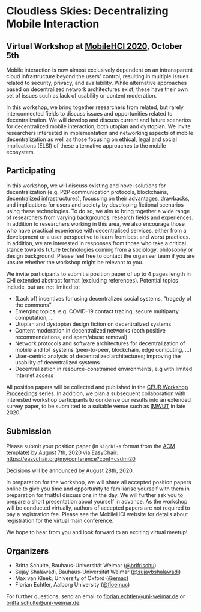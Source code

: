 # Cloudless Skies: Decentralizing Mobile Interaction

## Virtual Workshop at [MobileHCI 2020](https://mobilehci.acm.org/2020/), October 5th

Mobile interaction is now almost exclusively dependent on an intransparent cloud infrastructure beyond the users' control, resulting in multiple issues related to security, privacy, and availability. While alternative approaches based on decentralized network architectures exist, these have their own set of issues such as lack of usability or content moderation.

In this workshop, we bring together researchers from related, but rarely interconnected fields to discuss issues and opportunities related to decentralization.  We will develop and discuss current and future scenarios for decentralized mobile interaction, both utopian and dystopian. We invite researchers interested in implementation and networking aspects of mobile decentralization as well as those focusing on ethical, legal and social implications (ELSI) of these alternative approaches to the mobile ecosystem.

## Participating

In this workshop, we will discuss existing and novel solutions for decentralization (e.g. P2P communication protocols, blockchains, decentralized infrastructures), focussing on their advantages, drawbacks, and implications for users and society by developing fictional scenarios using these technologies. To do so, we aim to bring together a wide range of researchers from varying backgrounds, research fields and experiences. In addition to researchers working in this area, we also encourage those who have practical experience with decentralised services, either from a development or a user perspective to learn from best and worst practices. In addition, we are interested in responses from those who take a critical stance towards future technologies coming from a sociology, philosophy or design background. Please feel free to contact the organiser team if you are unsure whether the workshop might be relevant to you. 

We invite participants to submit a position paper of up to 4 pages length in CHI extended abstract format (excluding references). Potential topics include, but are not limited to:

  * (Lack of) incentives for using decentralized social systems, “tragedy of the commons”
  * Emerging topics, e.g. COVID-19 contact tracing, secure multiparty computation, ...
  * Utopian and dystopian design fiction on decentralized systems 
  * Content moderation in decentralized networks (both positive recommendations, and spam/abuse removal) 
  * Network protocols and software architectures for decentralization of mobile and IoT systems (peer-to-peer, blockchain, edge computing, ...) 
  * User-centric analysis of decentralized architectures; improving the usability of decentralized systems 
  * Decentralization in resource-constrained environments, e.g with limited Internet access
  
All position papers will be collected and published in the [CEUR Workshop Proceedings](http://ceur-ws.org/) series. In addition, we plan a subsequent collaboration with interested workshop participants to condense our results into an extended survey paper, to be submitted to a suitable venue such as [IMWUT](https://imwut.acm.org/) in late 2020.

## Submission

Please submit your position paper (in `sigchi-a` format from the [ACM template](https://www.acm.org/publications/proceedings-template)) by August 7th, 2020 via EasyChair: https://easychair.org/my/conference?conf=csdmi20

Decisions will be announced by August 28th, 2020.

In preparation for the workshop, we will share all accepted position papers online to give you time and opportunity to familiarise yourself with them in preparation for fruitful discussions in the day. We will further ask you to prepare a short presentation about yourself in advance. As the workshop will be conducted virtually, authors of accepted papers are not required to pay a registration fee. Please see the MobileHCI website for details about registration for the virtual main conference.

We hope to hear from you and look forward to an exciting virtual meetup!

## Organizers

  * Britta Schulte, Bauhaus-Universität Weimar ([@brifrischu](https://twitter.com/brifrischu))
  * Sujay Shalawadi, Bauhaus-Universität Weimar ([@sujaybshalawadi](https://twitter.com/sujaybshalawadi))
  * Max van Kleek, University of Oxford ([@emax](https://twitter.com/emax))
  * Florian Echtler, Aalborg University ([@floemuc](https://twitter.com/floemuc))

For further questions, send an email to [florian.echtler@uni-weimar.de](mailto:florian.echtler@uni-weimar.de) or [britta.schulte@uni-weimar.de](mailto:britta.schulte@uni-weimar.de).
